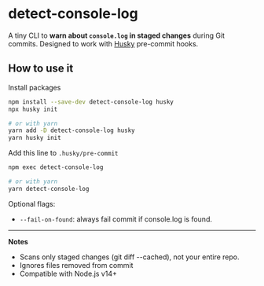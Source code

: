 # detect-console-log

A tiny CLI to **warn about `console.log` in staged changes** during Git commits. Designed to work with [Husky](https://typicode.github.io/husky) pre-commit hooks.

## How to use it

Install packages

```bash
npm install --save-dev detect-console-log husky
npx husky init

# or with yarn
yarn add -D detect-console-log husky
yarn husky init
```

Add this line to `.husky/pre-commit`

```bash
npm exec detect-console-log

# or with yarn
yarn detect-console-log
```

Optional flags:

- `--fail-on-found`: always fail commit if console.log is found.

---

**Notes**

- Scans only staged changes (git diff --cached), not your entire repo.
- Ignores files removed from commit
- Compatible with Node.js v14+

